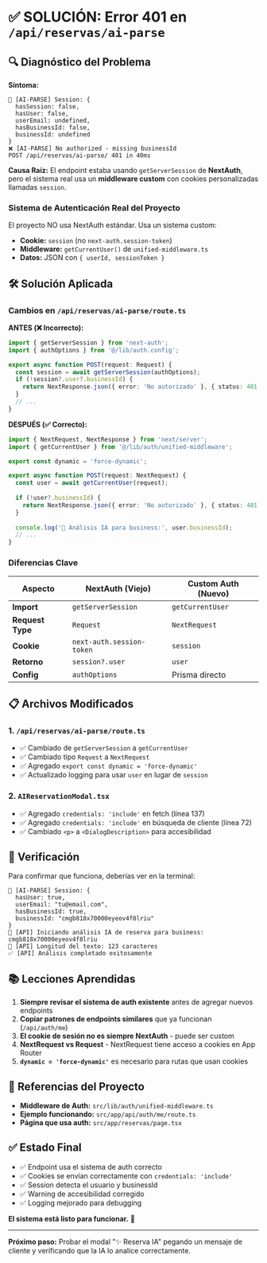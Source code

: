 # ✅ SOLUCIÓN: Error 401 en `/api/reservas/ai-parse`

## 🔍 Diagnóstico del Problema

**Síntoma:**
```
🔐 [AI-PARSE] Session: {
  hasSession: false,
  hasUser: false,
  userEmail: undefined,
  hasBusinessId: false,
  businessId: undefined
}
❌ [AI-PARSE] No authorized - missing businessId
POST /api/reservas/ai-parse/ 401 in 40ms
```

**Causa Raíz:**
El endpoint estaba usando `getServerSession` de **NextAuth**, pero el sistema real usa un **middleware custom** con cookies personalizadas llamadas `session`.

### Sistema de Autenticación Real del Proyecto

El proyecto NO usa NextAuth estándar. Usa un sistema custom:

- **Cookie:** `session` (no `next-auth.session-token`)
- **Middleware:** `getCurrentUser()` de `unified-middleware.ts`
- **Datos:** JSON con `{ userId, sessionToken }`

## 🛠️ Solución Aplicada

### Cambios en `/api/reservas/ai-parse/route.ts`

**ANTES (❌ Incorrecto):**
```typescript
import { getServerSession } from 'next-auth';
import { authOptions } from '@/lib/auth.config';

export async function POST(request: Request) {
  const session = await getServerSession(authOptions);
  if (!session?.user?.businessId) {
    return NextResponse.json({ error: 'No autorizado' }, { status: 401 });
  }
  // ...
}
```

**DESPUÉS (✅ Correcto):**
```typescript
import { NextRequest, NextResponse } from 'next/server';
import { getCurrentUser } from '@/lib/auth/unified-middleware';

export const dynamic = 'force-dynamic';

export async function POST(request: NextRequest) {
  const user = await getCurrentUser(request);
  
  if (!user?.businessId) {
    return NextResponse.json({ error: 'No autorizado' }, { status: 401 });
  }
  
  console.log('🤖 Análisis IA para business:', user.businessId);
  // ...
}
```

### Diferencias Clave

| Aspecto | NextAuth (Viejo) | Custom Auth (Nuevo) |
|---------|------------------|---------------------|
| **Import** | `getServerSession` | `getCurrentUser` |
| **Request Type** | `Request` | `NextRequest` |
| **Cookie** | `next-auth.session-token` | `session` |
| **Retorno** | `session?.user` | `user` |
| **Config** | `authOptions` | Prisma directo |

## 📋 Archivos Modificados

### 1. `/api/reservas/ai-parse/route.ts`
- ✅ Cambiado de `getServerSession` a `getCurrentUser`
- ✅ Cambiado tipo `Request` a `NextRequest`
- ✅ Agregado `export const dynamic = 'force-dynamic'`
- ✅ Actualizado logging para usar `user` en lugar de `session`

### 2. `AIReservationModal.tsx`
- ✅ Agregado `credentials: 'include'` en fetch (línea 137)
- ✅ Agregado `credentials: 'include'` en búsqueda de cliente (línea 72)
- ✅ Cambiado `<p>` a `<DialogDescription>` para accesibilidad

## 🧪 Verificación

Para confirmar que funciona, deberías ver en la terminal:

```
🔐 [AI-PARSE] Session: {
  hasUser: true,
  userEmail: "tu@email.com",
  hasBusinessId: true,
  businessId: "cmgb818x70000eyeov4f8lriu"
}
🤖 [API] Iniciando análisis IA de reserva para business: cmgb818x70000eyeov4f8lriu
📝 [API] Longitud del texto: 123 caracteres
✅ [API] Análisis completado exitosamente
```

## 📚 Lecciones Aprendidas

1. **Siempre revisar el sistema de auth existente** antes de agregar nuevos endpoints
2. **Copiar patrones de endpoints similares** que ya funcionan (`/api/auth/me`)
3. **El cookie de sesión no es siempre NextAuth** - puede ser custom
4. **NextRequest vs Request** - NextRequest tiene acceso a cookies en App Router
5. **`dynamic = 'force-dynamic'`** es necesario para rutas que usan cookies

## 🔗 Referencias del Proyecto

- **Middleware de Auth:** `src/lib/auth/unified-middleware.ts`
- **Ejemplo funcionando:** `src/app/api/auth/me/route.ts`
- **Página que usa auth:** `src/app/reservas/page.tsx`

## ✅ Estado Final

- ✅ Endpoint usa el sistema de auth correcto
- ✅ Cookies se envían correctamente con `credentials: 'include'`
- ✅ Session detecta el usuario y businessId
- ✅ Warning de accesibilidad corregido
- ✅ Logging mejorado para debugging

**El sistema está listo para funcionar.** 🎉

---

**Próximo paso:** Probar el modal "✨ Reserva IA" pegando un mensaje de cliente y verificando que la IA lo analice correctamente.
